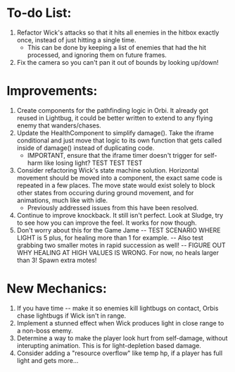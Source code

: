 # To-do List:
1. Refactor Wick's attacks so that it hits all enemies in the hitbox exactly once, instead of just hitting a single time.
   - This can be done by keeping a list of enemies that had the hit processed, and ignoring them on future frames.
2. Fix the camera so you can't pan it out of bounds by looking up/down!

# Improvements:
1. Create components for the pathfinding logic in Orbi. It already got reused in Lightbug, it could be better written to extend to any flying enemy that wanders/chases.
2. Update the HealthComponent to simplify damage(). Take the iframe conditional and just move that logic to its own function that gets called inside of damage() instead of duplicating code.
   - IMPORTANT, ensure that the iframe timer doesn't trigger for self-harm like losing light? TEST TEST TEST
3. Consider refactoring Wick's state machine solution. Horizontal movement should be moved into a component, the exact same code is repeated in a few places. The move state would exist solely to block other states from occuring during ground movement, and for animations, much like with idle.
   - Previously addressed issues from this have been resolved.
4. Continue to improve knockback. It still  isn't perfect. Look at Sludge, try to see how you can improve the feel. It works for now though.
5. Don't worry about this for the Game Jame -- TEST SCENARIO WHERE LIGHT is 5 plus, for healing more than 1 for example.
   -- Also test grabbing two smaller motes in rapid succession as well!
   -- FIGURE OUT WHY HEALING AT HIGH VALUES IS WRONG. For now, no heals larger than 3! Spawn extra motes!

# New Mechanics:
1. If you have time -- make it so enemies kill lightbugs on contact, Orbis chase lightbugs if Wick isn't in range.
2. Implement a stunned effect when Wick produces light in close range to a non-boss enemy.
3. Determine a way to make the player look hurt from self-damage, without interupting animation. This is for light-depletion based damage.
4. Consider adding a "resource overflow" like temp hp, if a player has full light and gets more...